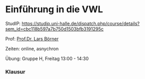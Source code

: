 

# Einführung in die VWL

StudIP: https://studip.uni-halle.de/dispatch.php/course/details?sem_id=cbc118b597a7b750d1503bfb3191295c

Prof: [Prof.Dr. Lars Börner](https://studip.uni-halle.de:443/dispatch.php/profile?cid=cbc118b597a7b750d1503bfb3191295c&username=andfw)

Zeiten: online, asnychron

Übung: Gruppe H, Freitag 13:00 - 14:30



### Klausur